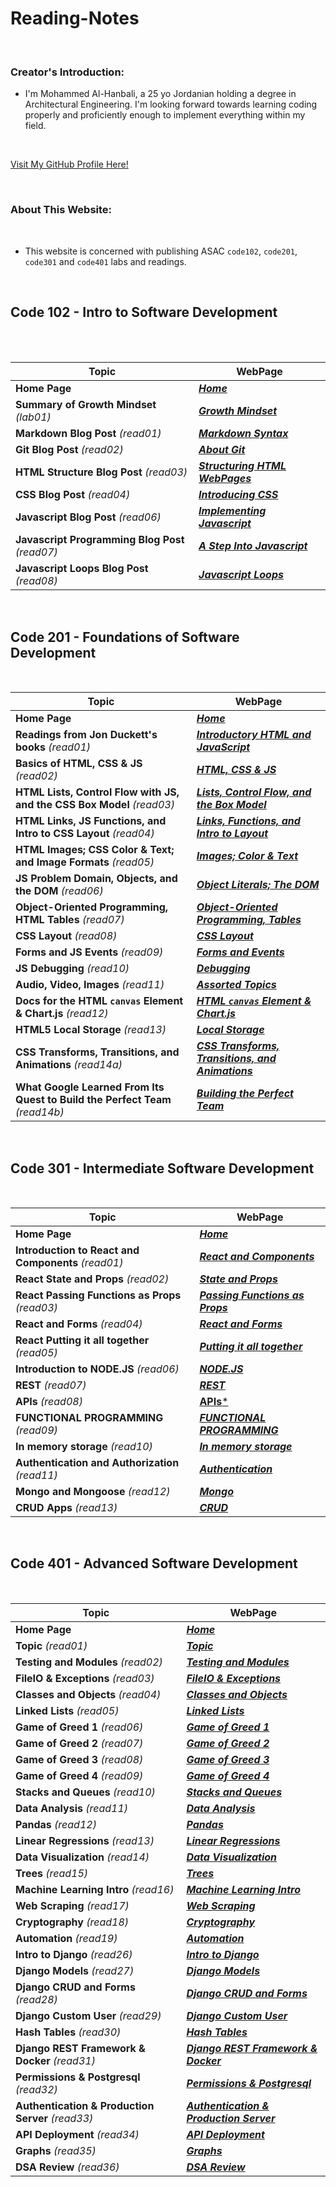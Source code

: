 # Reading-Notes

<br>

### Creator's Introduction:

- I'm Mohammed Al-Hanbali, a 25 yo Jordanian holding a degree in Architectural Engineering.
 I'm looking forward towards learning coding properly and proficiently enough to implement everything within my field.

<br>

[Visit My GitHub Profile Here!](https://github.com/Moha-AlHanbali)

<br>

### About This Website:

<br>

- This website is concerned with publishing ASAC `code102`, `code201`, `code301` and `code401` labs and readings.

<br>

## Code 102 - Intro to Software Development

<br>

<br>

**Topic**                                         |   **WebPage**
--------------------------------------------------|--------------------------------------------------
**Home Page**                                     |  [***Home***](README.md)
**Summary of Growth Mindset** *(lab01)*           |  [***Growth Mindset***](code102/lab01.md)
**Markdown Blog Post** *(read01)*                 |  [***Markdown Syntax***](code102/read01.md)
**Git Blog Post** *(read02)*                      |  [***About Git***](code102/read02.md)
**HTML Structure Blog Post** *(read03)*           |  [***Structuring HTML WebPages***](code102/read03.md)
**CSS Blog Post** *(read04)*                      |  [***Introducing CSS***](code102/read04.md)
**Javascript Blog Post** *(read06)*               |  [***Implementing Javascript***](code102/read06.md)
**Javascript Programming Blog Post** *(read07)*   |  [***A Step Into Javascript***](code102/read07.md)
**Javascript Loops Blog Post** *(read08)*         |  [***Javascript Loops***](code102/read08.md)

<br>

## Code 201 - Foundations of Software Development

<br>


**Topic**                                                                   |   **WebPage**
----------------------------------------------------------------------------|--------------------------------------------------
**Home Page**                                                               |  [***Home***](README.md)
**Readings from Jon Duckett's books** *(read01)*                            |  [***Introductory HTML and JavaScript***](code201/class-01.md)
**Basics of HTML, CSS & JS** *(read02)*                                     |  [***HTML, CSS & JS***](code201/class-02.md)
**HTML Lists, Control Flow with JS, and the CSS Box Model** *(read03)*      |  [***Lists, Control Flow, and the Box Model***](code201/class-03.md)
**HTML Links, JS Functions, and Intro to CSS Layout** *(read04)*            |  [***Links, Functions, and Intro to Layout***](code201/class-04.md)
**HTML Images; CSS Color & Text; and Image Formats** *(read05)*             |  [***Images; Color & Text***](code201/class-05.md)
**JS Problem Domain, Objects, and the DOM** *(read06)*                      |  [***Object Literals; The DOM***](code201/class-06.md)
**Object-Oriented Programming, HTML Tables** *(read07)*                     |  [***Object-Oriented Programming, Tables***](code201/class-07.md)
**CSS Layout** *(read08)*                                                   |  [***CSS Layout***](code201/class-08.md)
**Forms and JS Events** *(read09)*                                          |  [***Forms and Events***](code201/class-09.md)
**JS Debugging** *(read10)*                                                 |  [***Debugging***](code201/class-10.md)
**Audio, Video, Images** *(read11)*                                         |  [***Assorted Topics***](code201/class-11.md)
**Docs for the HTML `canvas` Element & Chart.js** *(read12)*                |  [***HTML `canvas` Element & Chart.js***](code201/class-12.md)
**HTML5  Local Storage** *(read13)*                                         |  [***Local Storage***](code201/class-13.md)
**CSS Transforms, Transitions, and Animations** *(read14a)*                 |  [***CSS Transforms, Transitions, and Animations***](code201/class-14a.md)
**What Google Learned From Its Quest to Build the Perfect Team** *(read14b)*|  [***Building the Perfect Team***](code201/class-14b.md)

<br>

## Code 301 - Intermediate Software Development

<br>


**Topic**                                                                   |   **WebPage**
----------------------------------------------------------------------------|--------------------------------------------------
**Home Page**                                                               |  [***Home***](README.md)
**Introduction to React and Components** *(read01)*                         |  [***React and Components***](code301/class01.md)
**React State and Props** *(read02)*                                        |  [***State and Props***](code301/class02.md)
**React Passing Functions as Props** *(read03)*                             |  [***Passing Functions as Props***](code301/class03.md)
**React and Forms** *(read04)*                                              |  [***React and Forms***](code301/class04.md)
**React Putting it all together** *(read05)*                                |  [***Putting it all together***](code301/class05.md)
**Introduction to NODE.JS** *(read06)*                                      |  [***NODE.JS***](code301/class06.md)
**REST** *(read07)*                                                         |  [***REST***](code301/class07.md)
**APIs** *(read08)*                                                         |  [**APIs***](code301/class08.md)
**FUNCTIONAL PROGRAMMING** *(read09)*                                       |  [***FUNCTIONAL PROGRAMMING***](code301/class09.md)
**In memory storage** *(read10)*                                            |  [***In memory storage***](code301/class10.md)
**Authentication and Authorization** *(read11)*                             |  [***Authentication***](code301/class11.md)
**Mongo and Mongoose** *(read12)*                                           |  [***Mongo***](code301/class12.md)
**CRUD Apps** *(read13)*                                                    |  [***CRUD***](code301/class13.md)

<br>

## Code 401 - Advanced Software Development

<br>


**Topic**                                                                   |   **WebPage**
----------------------------------------------------------------------------|--------------------------------------------------
**Home Page**                                                               |  [***Home***](README.md)
**Topic** *(read01)*                                                        |  [***Topic***](code401/class01.md)
**Testing and Modules** *(read02)*                                          |  [***Testing and Modules***](code401/class02.md)
**FileIO & Exceptions** *(read03)*                                          |  [***FileIO & Exceptions***](code401/class03.md)
**Classes and Objects** *(read04)*                                          |  [***Classes and Objects***](code401/class04.md)
**Linked Lists** *(read05)*                                                 |  [***Linked Lists***](code401/class05.md)
**Game of Greed 1** *(read06)*                                              |  [***Game of Greed 1***](code401/class06.md)
**Game of Greed 2** *(read07)*                                              |  [***Game of Greed 2***](code401/class07.md)
**Game of Greed 3** *(read08)*                                              |  [***Game of Greed 3***](code401/class08.md)
**Game of Greed 4** *(read09)*                                              |  [***Game of Greed 4***](code401/class09.md)
**Stacks and Queues** *(read10)*                                            |  [***Stacks and Queues***](code401/class10.md)
**Data Analysis** *(read11)*                                                |  [***Data Analysis***](code401/class11.md)
**Pandas** *(read12)*                                                       |  [***Pandas***](code401/class12.md)
**Linear Regressions** *(read13)*                                           |  [***Linear Regressions***](code401/class13.md)
**Data Visualization** *(read14)*                                           |  [***Data Visualization***](code401/class14.md)
**Trees** *(read15)*                                                        |  [***Trees***](code401/class15.md)
**Machine Learning Intro** *(read16)*                                       |  [***Machine Learning Intro***](code401/class16.md)
**Web Scraping** *(read17)*                                                 |  [***Web Scraping***](code401/class17.md)
**Cryptography** *(read18)*                                                 |  [***Cryptography***](code401/class18.md)
**Automation** *(read19)*                                                   |  [***Automation***](code401/class19.md)
**Intro to Django** *(read26)*                                              |  [***Intro to Django***](code401/class26.md)
**Django Models** *(read27)*                                                |  [***Django Models***](code401/class27.md)
**Django CRUD and Forms** *(read28)*                                        |  [***Django CRUD and Forms***](code401/class28.md)
**Django Custom User** *(read29)*                                           |  [***Django Custom User***](code401/class29.md)
**Hash Tables** *(read30)*                                                  |  [***Hash Tables***](code401/class30.md)
**Django REST Framework & Docker** *(read31)*                               |  [***Django REST Framework & Docker***](code401/class31.md)
**Permissions & Postgresql** *(read32)*                                     |  [***Permissions & Postgresql***](code401/class32.md)
**Authentication & Production Server** *(read33)*                           |  [***Authentication & Production Server***](code401/class33.md)
**API Deployment** *(read34)*                                               |  [***API Deployment***](code401/class34.md)
**Graphs** *(read35)*                                                       |  [***Graphs***](code401/class35.md)
**DSA Review** *(read36)*                                                   |  [***DSA Review***](code401/class36.md)

